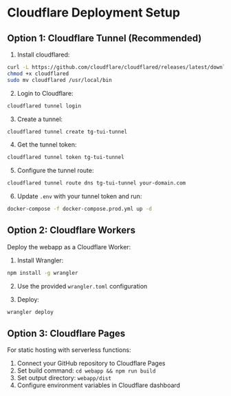 # Cloudflare Deployment Setup

## Option 1: Cloudflare Tunnel (Recommended)

1. Install cloudflared:
```bash
curl -L https://github.com/cloudflare/cloudflared/releases/latest/download/cloudflared-linux-amd64 -o cloudflared
chmod +x cloudflared
sudo mv cloudflared /usr/local/bin
```

2. Login to Cloudflare:
```bash
cloudflared tunnel login
```

3. Create a tunnel:
```bash
cloudflared tunnel create tg-tui-tunnel
```

4. Get the tunnel token:
```bash
cloudflared tunnel token tg-tui-tunnel
```

5. Configure the tunnel route:
```bash
cloudflared tunnel route dns tg-tui-tunnel your-domain.com
```

6. Update `.env` with your tunnel token and run:
```bash
docker-compose -f docker-compose.prod.yml up -d
```

## Option 2: Cloudflare Workers

Deploy the webapp as a Cloudflare Worker:

1. Install Wrangler:
```bash
npm install -g wrangler
```

2. Use the provided `wrangler.toml` configuration

3. Deploy:
```bash
wrangler deploy
```

## Option 3: Cloudflare Pages

For static hosting with serverless functions:

1. Connect your GitHub repository to Cloudflare Pages
2. Set build command: `cd webapp && npm run build`
3. Set output directory: `webapp/dist`
4. Configure environment variables in Cloudflare dashboard